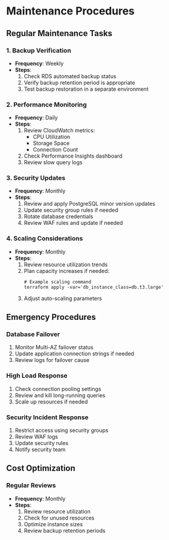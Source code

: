 # Maintenance Procedures

## Regular Maintenance Tasks

### 1. Backup Verification
- **Frequency**: Weekly
- **Steps**:
  1. Check RDS automated backup status
  2. Verify backup retention period is appropriate
  3. Test backup restoration in a separate environment

### 2. Performance Monitoring
- **Frequency**: Daily
- **Steps**:
  1. Review CloudWatch metrics:
     - CPU Utilization
     - Storage Space
     - Connection Count
  2. Check Performance Insights dashboard
  3. Review slow query logs

### 3. Security Updates
- **Frequency**: Monthly
- **Steps**:
  1. Review and apply PostgreSQL minor version updates
  2. Update security group rules if needed
  3. Rotate database credentials
  4. Review WAF rules and update if needed

### 4. Scaling Considerations
- **Frequency**: Monthly
- **Steps**:
  1. Review resource utilization trends
  2. Plan capacity increases if needed:
     ```hcl
     # Example scaling command
     terraform apply -var='db_instance_class=db.t3.large'
     ```
  3. Adjust auto-scaling parameters

## Emergency Procedures

### Database Failover
1. Monitor Multi-AZ failover status
2. Update application connection strings if needed
3. Review logs for failover cause

### High Load Response
1. Check connection pooling settings
2. Review and kill long-running queries
3. Scale up resources if needed

### Security Incident Response
1. Restrict access using security groups
2. Review WAF logs
3. Update security rules
4. Notify security team

## Cost Optimization

### Regular Reviews
- **Frequency**: Monthly
- **Steps**:
  1. Review resource utilization
  2. Check for unused resources
  3. Optimize instance sizes
  4. Review backup retention periods
